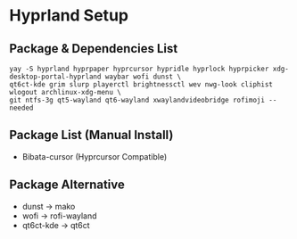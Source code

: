 # Hyprland Setup

## Package & Dependencies List
```
yay -S hyprland hyprpaper hyprcursor hypridle hyprlock hyprpicker xdg-desktop-portal-hyprland waybar wofi dunst \
qt6ct-kde grim slurp playerctl brightnessctl wev nwg-look cliphist wlogout archlinux-xdg-menu \
git ntfs-3g qt5-wayland qt6-wayland xwaylandvideobridge rofimoji --needed
```

## Package List (Manual Install)
- Bibata-cursor (Hyprcursor Compatible)

## Package Alternative
- dunst -> mako
- wofi -> rofi-wayland
- qt6ct-kde -> qt6ct 
